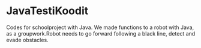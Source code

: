# JavaTestiKoodit

Codes for schoolproject with Java. We made functions to a robot with Java, as a groupwork.Robot needs to go forward following a black line, detect and evade obstacles. 
